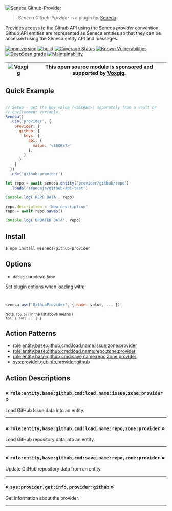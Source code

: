 ![Seneca Github-Provider](http://senecajs.org/files/assets/seneca-logo.png)

> _Seneca Github-Provider_ is a plugin for [Seneca](http://senecajs.org)


Provides access to the Github API using the Seneca *provider*
convention. Github API entities are represented as Seneca entities so
that they can be accessed using the Seneca entity API and messages.


[![npm version](https://img.shields.io/npm/v/@seneca/github-provider.svg)](https://npmjs.com/package/@seneca/github-provider)
[![build](https://github.com/senecajs/seneca-github-provider/actions/workflows/build.yml/badge.svg)](https://github.com/senecajs/seneca-github-provider/actions/workflows/build.yml)
[![Coverage Status](https://coveralls.io/repos/github/senecajs/seneca-github-provider/badge.svg?branch=main)](https://coveralls.io/github/senecajs/seneca-github-provider?branch=main)
[![Known Vulnerabilities](https://snyk.io/test/github/senecajs/seneca-github-provider/badge.svg)](https://snyk.io/test/github/senecajs/seneca-github-provider)
[![DeepScan grade](https://deepscan.io/api/teams/5016/projects/19462/branches/505954/badge/grade.svg)](https://deepscan.io/dashboard#view=project&tid=5016&pid=19462&bid=505954)
[![Maintainability](https://api.codeclimate.com/v1/badges/f76e83896b731bb5d609/maintainability)](https://codeclimate.com/github/senecajs/seneca-github-provider/maintainability)


| ![Voxgig](https://www.voxgig.com/res/img/vgt01r.png) | This open source module is sponsored and supported by [Voxgig](https://www.voxgig.com). |
|---|---|


## Quick Example


```js

// Setup - get the key value (<SECRET>) separately from a vault or
// environment variable.
Seneca()
  .use('provider', {
    provider: {
      github: {
        keys: {
          api: {
            value: '<SECRET>'
          },
        }
      }
    }
  })
  .use('github-provider')

let repo = await seneca.entity('provider/github/repo')
  .load$('senecajs/github-api-test')

Console.log('REPO DATA', repo)

repo.description = 'New description'
repo = await repo.save$()

Console.log('UPDATED DATA', repo)

```

## Install

```sh
$ npm install @seneca/github-provider
```



<!--START:options-->


## Options

* `debug` : boolean <i><small>false</small></i>


Set plugin options when loading with:
```js


seneca.use('GithubProvider', { name: value, ... })


```


<small>Note: <code>foo.bar</code> in the list above means 
<code>{ foo: { bar: ... } }</code></small> 



<!--END:options-->

<!--START:action-list-->


## Action Patterns

* [role:entity,base:github,cmd:load,name:issue,zone:provider](#-roleentitybasegithubcmdloadnameissuezoneprovider-)
* [role:entity,base:github,cmd:load,name:repo,zone:provider](#-roleentitybasegithubcmdloadnamerepozoneprovider-)
* [role:entity,base:github,cmd:save,name:repo,zone:provider](#-roleentitybasegithubcmdsavenamerepozoneprovider-)
* [sys:provider,get:info,provider:github](#-sysprovidergetinfoprovidergithub-)


<!--END:action-list-->

<!--START:action-desc-->


## Action Descriptions

### &laquo; `role:entity,base:github,cmd:load,name:issue,zone:provider` &raquo;

Load GitHub Issue data into an entity.



----------
### &laquo; `role:entity,base:github,cmd:load,name:repo,zone:provider` &raquo;

Load GitHub repository data into an entity.



----------
### &laquo; `role:entity,base:github,cmd:save,name:repo,zone:provider` &raquo;

Update GitHub repository data from an entity.



----------
### &laquo; `sys:provider,get:info,provider:github` &raquo;

Get information about the provider.



----------


<!--END:action-desc-->
